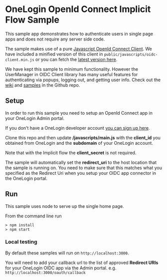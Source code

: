 # OneLogin OpenId Connect Implicit Flow Sample

This sample app demonstrates how to authenticate users in single page apps
and does not require any server side code.

The sample makes use of a pure [Javascript OpenId Connect Client](https://github.com/IdentityModel/oidc-client-js). We have included a minified
version of this client in `public/javascripts/oidc-client.min.js` or you can
fetch the [latest version here](https://github.com/IdentityModel/oidc-client-js/tree/dev/dist).

We have kept this sample to minimum functionality. However the UserManager in OIDC Client
library has many useful features for authenticating via popups, logging out, and
getting user info. Check out the [wiki](https://github.com/IdentityModel/oidc-client-js/wiki) and [samples](https://github.com/IdentityModel/oidc-client-js/tree/dev/sample/public) in the Github repo.


## Setup
In order to run this sample you need to setup an OpenId Connect
app in your OneLogin Admin portal.

If you don't have a OneLogin developer account [you can sign up here](https://www.onelogin.com/developer-signup).

Clone this repo and then update <b>/javascripts/main.js</b> with the <b>client_id</b> you
obtained from OneLogin and the <b>subdomain</b> of your OneLogin
account.

Note that with the Implicit flow the **client_secret** is not required.

The sample will automatically set the **redirect_uri** to the host
location that the sample is running on. You need to make sure that
this matches what you specified as the Redirect Uri when you
setup your OIDC app connector in the OneLogin portal.

## Run
This sample uses node to serve up the single home page.

From the command line run
```
> npm install
> npm start
```

### Local testing
By default these samples will run on `http://localhost:3000`.

You will need to add your callback url to the list of approved **Redirect URIs** for your OneLogin OIDC app via the Admin portal. e.g. `http://localhost:3000/oauth/callback`